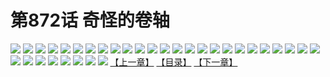 # 第872话 奇怪的卷轴
![](https://mhpic.xiaomingtaiji.net/comic/D/斗破苍穹/第872话F0_292018/1.jpg-zymk.middle.webp)
![](https://mhpic.xiaomingtaiji.net/comic/D/斗破苍穹/第872话F0_292018/2.jpg-zymk.middle.webp)
![](https://mhpic.xiaomingtaiji.net/comic/D/斗破苍穹/第872话F0_292018/3.jpg-zymk.middle.webp)
![](https://mhpic.xiaomingtaiji.net/comic/D/斗破苍穹/第872话F0_292018/4.jpg-zymk.middle.webp)
![](https://mhpic.xiaomingtaiji.net/comic/D/斗破苍穹/第872话F0_292018/5.jpg-zymk.middle.webp)
![](https://mhpic.xiaomingtaiji.net/comic/D/斗破苍穹/第872话F0_292018/6.jpg-zymk.middle.webp)
![](https://mhpic.xiaomingtaiji.net/comic/D/斗破苍穹/第872话F0_292018/7.jpg-zymk.middle.webp)
![](https://mhpic.xiaomingtaiji.net/comic/D/斗破苍穹/第872话F0_292018/8.jpg-zymk.middle.webp)
![](https://mhpic.xiaomingtaiji.net/comic/D/斗破苍穹/第872话F0_292018/9.jpg-zymk.middle.webp)
![](https://mhpic.xiaomingtaiji.net/comic/D/斗破苍穹/第872话F0_292018/10.jpg-zymk.middle.webp)
![](https://mhpic.xiaomingtaiji.net/comic/D/斗破苍穹/第872话F0_292018/11.jpg-zymk.middle.webp)
![](https://mhpic.xiaomingtaiji.net/comic/D/斗破苍穹/第872话F0_292018/12.jpg-zymk.middle.webp)
![](https://mhpic.xiaomingtaiji.net/comic/D/斗破苍穹/第872话F0_292018/13.jpg-zymk.middle.webp)
![](https://mhpic.xiaomingtaiji.net/comic/D/斗破苍穹/第872话F0_292018/14.jpg-zymk.middle.webp)
![](https://mhpic.xiaomingtaiji.net/comic/D/斗破苍穹/第872话F0_292018/15.jpg-zymk.middle.webp)
![](https://mhpic.xiaomingtaiji.net/comic/D/斗破苍穹/第872话F0_292018/16.jpg-zymk.middle.webp)
![](https://mhpic.xiaomingtaiji.net/comic/D/斗破苍穹/第872话F0_292018/17.jpg-zymk.middle.webp)
![](https://mhpic.xiaomingtaiji.net/comic/D/斗破苍穹/第872话F0_292018/18.jpg-zymk.middle.webp)
![](https://mhpic.xiaomingtaiji.net/comic/D/斗破苍穹/第872话F0_292018/19.jpg-zymk.middle.webp)
![](https://mhpic.xiaomingtaiji.net/comic/D/斗破苍穹/第872话F0_292018/20.jpg-zymk.middle.webp)
![](https://mhpic.xiaomingtaiji.net/comic/D/斗破苍穹/第872话F0_292018/21.jpg-zymk.middle.webp)
![](https://mhpic.xiaomingtaiji.net/comic/D/斗破苍穹/第872话F0_292018/22.jpg-zymk.middle.webp)
![](https://mhpic.xiaomingtaiji.net/comic/D/斗破苍穹/第872话F0_292018/23.jpg-zymk.middle.webp)
![](https://mhpic.xiaomingtaiji.net/comic/D/斗破苍穹/第872话F0_292018/24.jpg-zymk.middle.webp)
![](https://mhpic.xiaomingtaiji.net/comic/D/斗破苍穹/第872话F0_292018/25.jpg-zymk.middle.webp)
![](https://mhpic.xiaomingtaiji.net/comic/D/斗破苍穹/第872话F0_292018/26.jpg-zymk.middle.webp)
![](https://mhpic.xiaomingtaiji.net/comic/D/斗破苍穹/第872话F0_292018/27.jpg-zymk.middle.webp)
![](https://mhpic.xiaomingtaiji.net/comic/D/斗破苍穹/第872话F0_292018/28.jpg-zymk.middle.webp)
![](https://mhpic.xiaomingtaiji.net/comic/D/斗破苍穹/第872话F0_292018/29.jpg-zymk.middle.webp)
![](https://mhpic.xiaomingtaiji.net/comic/D/斗破苍穹/第872话F0_292018/30.jpg-zymk.middle.webp)
![](https://mhpic.xiaomingtaiji.net/comic/D/斗破苍穹/第872话F0_292018/31.jpg-zymk.middle.webp)
![](https://mhpic.xiaomingtaiji.net/comic/D/斗破苍穹/第872话F0_292018/32.jpg-zymk.middle.webp)
![](https://mhpic.xiaomingtaiji.net/comic/D/斗破苍穹/第872话F0_292018/33.jpg-zymk.middle.webp)
[【上一章】](./875.md)
[【目录】](./README.md)
[【下一章】](./877.md)
